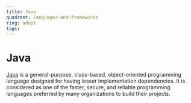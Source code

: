 ```yaml
---
title: Java
quadrant: languages-and-frameworks
ring: adopt
tags:
---
```


# Java

<a href="https://www.java.com/en/" target="_blank">Java</a> is a general-purpose, class-based, object-oriented programming language designed for having lesser implementation dependencies. It is considered as one of the faster, secure, and reliable programming languages preferred by many organizations to build their projects.
